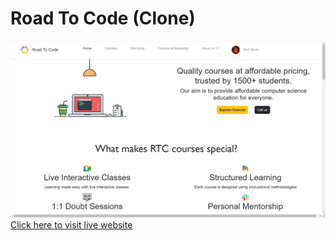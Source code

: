 # Road To Code (Clone)
![Live Preview](img/Screenshot%20(148).png)
[Click here to visit live website](https://road-to-code.onrender.com)